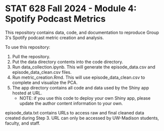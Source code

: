 # STAT 628 Fall 2024 - Module 4: Spotify Podcast Metrics
This repository contains data, code, and documentation to reproduce Group 3's Spotify podcast metric creation and analysis.

To use this repository: 
1. Pull the repository.
2. Put the data directory contents into the code directory.
3. Run data_collection.ipynb. This will generate the episode_data.csv and episode_data_clean.csv files.
4. Run metric_creation.Rmd. This will use episode_data_clean.csv to complete and visualize the PCA.
5. The app directory contains all code and data used by the Shiny app hosted at  URL.
     * NOTE: if you use this code to deploy your own Shiny app, please update the author content information to your own.

episode_data.txt contains URLs to access raw and final cleaned data created during Step 3. URL can only be accessed by UW-Madison students, faculty, and staff.
